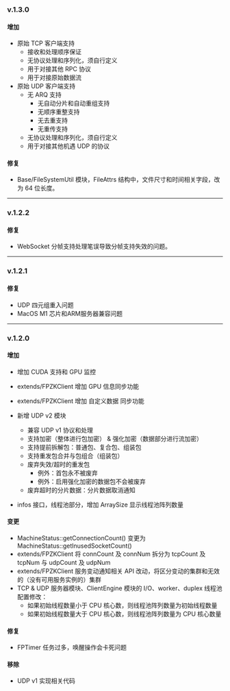 ### v.1.3.0

#### 增加

* 原始 TCP 客户端支持
	+ 接收和处理顺序保证
	+ 无协议处理和序列化，须自行定义
	+ 用于对接其他 RPC 协议
	+ 用于对接原始数据流
* 原始 UDP 客户端支持
	+ 无 ARQ 支持
		+ 无自动分片和自动重组支持
		+ 无顺序重整支持
		+ 无去重支持
		+ 无重传支持
	+ 无协议处理和序列化，须自行定义
	+ 用于对接其他机遇 UDP 的协议

#### 修复

* Base/FileSystemUtil 模块，FileAttrs 结构中，文件尺寸和时间相关字段，改为 64 位长度。


-----------


### v.1.2.2

#### 修复

* WebSocket 分帧支持处理笔误导致分帧支持失效的问题。


-----------


### v.1.2.1

#### 修复

* UDP 四元组重入问题
* MacOS M1 芯片和ARM服务器兼容问题


-----------


### v.1.2.0

#### 增加

* 增加 CUDA 支持和 GPU 监控
* extends/FPZKClient 增加 GPU 信息同步功能
* extends/FPZKClient 增加 自定义数据 同步功能
* 新增 UDP v2 模块
	+ 兼容 UDP v1 协议和处理
	+ 支持加密（整体进行包加密） & 强化加密（数据部分进行流加密）
	+ 支持提前拆解包：普通包、复合包、组装包
	+ 支持重发包合并与包组合（组装包）
	+ 废弃失效/超时的重发包
		* 例外：首包永不被废弃
		* 例外：启用强化加密的数据包不会被废弃
	+ 废弃超时的分片数据：分片数据取消通知

* infos 接口，线程池部分，增加 ArraySize 显示线程池阵列数量

#### 变更

* MachineStatus::getConnectionCount() 变更为 MachineStatus::getInusedSocketCount()
* extends/FPZKClient 将 connCount 及 connNum 拆分为 tcpCount 及 tcpNum 与 udpCount 及 udpNum
* extends/FPZKClient 服务变动通知相关 API 改动，将区分变动的集群和无效的（没有可用服务实例的）集群
* TCP & UDP 服务器模块、ClientEngine 模块的 I/O、worker、duplex 线程池配置修改：
	+ 如果初始线程数量小于 CPU 核心数，则线程池阵列数量为初始线程数量
	+ 如果初始线程数量大于 CPU 核心数，则线程池阵列数量为 CPU 核心数量


#### 修复

* FPTimer 任务过多，唤醒操作会卡死问题


#### 移除

* UDP v1 实现相关代码
